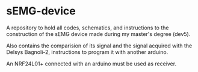# sEMG-device

A repository to hold all codes, schematics, and instructions to the construction of 
the sEMG device made during my master's degree (dev5).

Also contains the comparision of its signal and the signal acquired with the Delsys Bagnoli-2,
instructions to program it with another arduino.

An NRF24L01+ connected with an arduino must be used as receiver.
